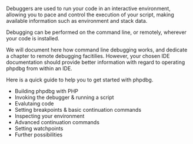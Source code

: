 Debuggers are used to run your code in an interactive environment, allowing you to pace and control the execution of your script, making available information such as environment and stack data.

Debugging can be performed on the command line, or remotely, wherever your code is installed.

We will document here how command line debugging works, and dedicate a chapter to remote debugging facitilies. However, your chosen IDE documentation should provide better information with regard to operating phpdbg from within an IDE.

Here is a quick guide to help you to get started with phpdbg.

- Building phpdbg with PHP
- Invoking the debugger & running a script 
- Evalutaing code
- Setting breakpoints & basic continuation commands
- Inspecting your environment
- Advanced continuation commands
- Setting watchpoints
- Further possibilities
